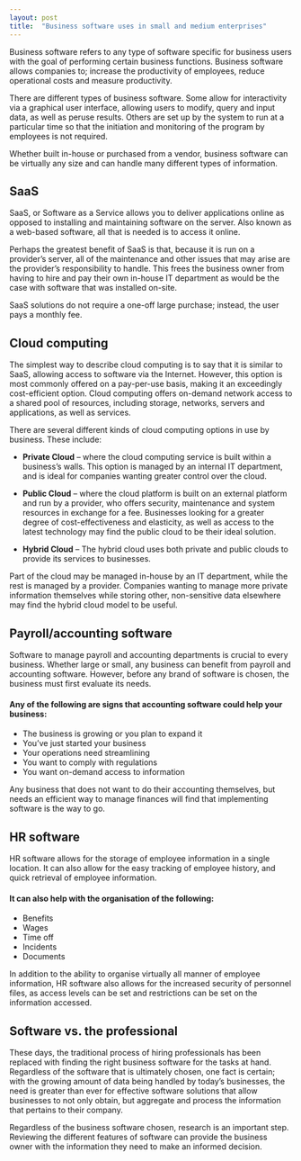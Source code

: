 ```yaml
---
layout: post
title:  "Business software uses in small and medium enterprises"
---
```


Business software refers to any type of software specific for business users with the goal of performing certain business functions. Business software allows companies to; increase the productivity of employees, reduce operational costs and measure productivity.

There are different types of business software. Some allow for interactivity via a graphical user interface, allowing users to modify, query and input data, as well as peruse results. Others are set up by the system to run at a particular time so that the initiation and monitoring of the program by employees is not required.

Whether built in-house or purchased from a vendor, business software can be virtually any size and can handle many different types of information.
 
## SaaS
SaaS, or Software as a Service allows you to deliver applications online as opposed to installing and maintaining software on the server. Also known as a web-based software, all that is needed is to access it online.

Perhaps the greatest benefit of SaaS is that, because it is run on a provider’s server, all of the maintenance and other issues that may arise are the provider’s responsibility to handle. This frees the business owner from having to hire and pay their own in-house IT department as would be the case with software that was installed on-site.

SaaS solutions do not require a one-off large purchase; instead, the user pays a monthly fee.
 

## Cloud computing
The simplest way to describe cloud computing is to say that it is similar to SaaS, allowing access to software via the Internet. However, this option is most commonly offered on a pay-per-use basis, making it an exceedingly cost-efficient option. Cloud computing offers on-demand network access to a shared pool of resources, including storage, networks, servers and applications, as well as services.

There are several different kinds of cloud computing options in use by business. These include:

- **Private Cloud** – where the cloud computing service is built within a business’s walls. This option is managed by an internal IT department, and is ideal for companies wanting greater control over the cloud.

- **Public Cloud** – where the cloud platform is built on an external platform and run by a provider, who offers security, maintenance and system resources in exchange for a fee. Businesses looking for a greater degree of cost-effectiveness and elasticity, as well as access to the latest technology may find the public cloud to be their ideal solution.

- **Hybrid Cloud** – The hybrid cloud uses both private and public clouds to provide its services to businesses.

Part of the cloud may be managed in-house by an IT department, while the rest is managed by a provider. Companies wanting to manage more private information themselves while storing other, non-sensitive data elsewhere may find the hybrid cloud model to be useful.
 

## Payroll/accounting software
Software to manage payroll and accounting departments is crucial to every business. Whether large or small, any business can benefit from payroll and accounting software. However, before any brand of software is chosen, the business must first evaluate its needs.

#### Any of the following are signs that accounting software could help your business:
- The business is growing or you plan to expand it
- You’ve just started your business
- Your operations need streamlining
- You want to comply with regulations
- You want on-demand access to information
  
Any business that does not want to do their accounting themselves, but needs an efficient way to manage finances will find that implementing software is the way to go.
 

## HR software
HR software allows for the storage of employee information in a single location. It can also allow for the easy tracking of employee history, and quick retrieval of employee information.

#### It can also help with the organisation of the following:
- Benefits
- Wages
- Time off
- Incidents
- Documents
  
In addition to the ability to organise virtually all manner of employee information, HR software also allows for the increased security of personnel files, as access levels can be set and restrictions can be set on the information accessed.
 

## Software vs. the professional 
These days, the traditional process of hiring professionals has been replaced with finding the right business software for the tasks at hand. Regardless of the software that is ultimately chosen, one fact is certain; with the growing amount of data being handled by today’s businesses, the need is greater than ever for effective software solutions that allow businesses to not only obtain, but aggregate and process the information that pertains to their company.

Regardless of the business software chosen, research is an important step. Reviewing the different features of software can provide the business owner with the information they need to make an informed decision.
